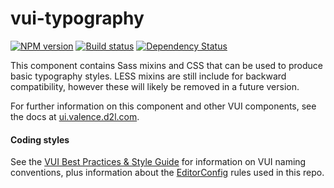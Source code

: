 # vui-typography
[![NPM version][npm-image]][npm-url]
[![Build status][ci-image]][ci-url]
[![Dependency Status][dependencies-image]][dependencies-url]

This component contains Sass mixins and CSS that can be used to produce basic typography styles. LESS mixins are still include for backward compatibility, however these will likely be removed in a future version.

For further information on this component and other VUI components, see the docs at [ui.valence.d2l.com](http://ui.valence.d2l.com/).

#### Coding styles
See the [VUI Best Practices & Style Guide](https://github.com/Brightspace/valence-ui-docs/wiki/Best-Practices-&-Style-Guide) for information on VUI naming conventions, plus information about the [EditorConfig](http://editorconfig.org) rules used in this repo.

[npm-url]: https://www.npmjs.org/package/vui-typography
[npm-image]: https://img.shields.io/npm/v/vui-typography.svg
[ci-url]: https://travis-ci.org/Brightspace/valence-ui-typography
[ci-image]: https://img.shields.io/travis-ci/Brightspace/valence-ui-typography.svg
[dependencies-url]: https://david-dm.org/brightspace/valence-ui-typography
[dependencies-image]: https://img.shields.io/david/Brightspace/valence-ui-typography.svg
